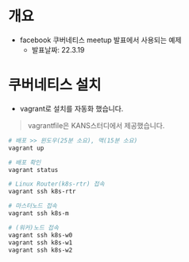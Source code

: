 # 개요
* facebook 쿠버네티스 meetup 발표에서 사용되는 예제
  * 발표날짜: 22.3.19

# 쿠버네티스 설치
* vagrant로 설치를 자동화 했습니다.
> vagrantfile은 KANS스터디에서 제공했습니다.
```sh
# 배포 >> 윈도우(25분 소요), 맥(15분 소요)
vagrant up

# 배포 확인
vagrant status

# Linux Router(k8s-rtr) 접속
vagrant ssh k8s-rtr

# 마스터노드 접속
vagrant ssh k8s-m

# (워커)노드 접속
vagrant ssh k8s-w0
vagrant ssh k8s-w1
vagrant ssh k8s-w2
```